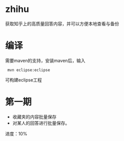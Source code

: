 # zhihu
获取知乎上的高质量回答内容，并可以方便本地查看与备份

# 编译
需要maven的支持，安装maven后，输入

``` mvn eclipse:eclipse```

可构建eclipse工程

# 第一期
* 收藏夹的内容批量保存
* 对某人的回答进行批量保存。

进度：10%




